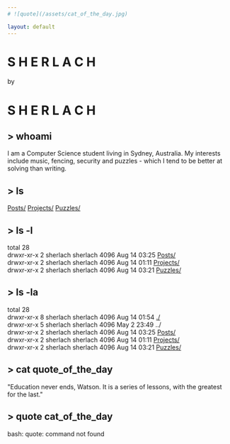 ```yaml
---
# ![quote](/assets/cat_of_the_day.jpg)

layout: default
---
```

# S H E R L A C H
by
# S H E R L A C H


## > whoami
I am a Computer Science student living in Sydney, Australia. My interests include music, fencing, security and puzzles - which I tend to be better at solving than writing.

## > ls
[Posts/](/posts) [Projects/](/projects) [Puzzles/](/puzzles)

## > ls -l
total 28\
drwxr-xr-x 2 sherlach sherlach 4096 Aug 14 03:25 [Posts/](/posts)\
drwxr-xr-x 2 sherlach sherlach 4096 Aug 14 01:11 [Projects/](/projects)\
drwxr-xr-x 2 sherlach sherlach 4096 Aug 14 03:21 [Puzzles/](/puzzles)

## > ls -la
total 28\
drwxr-xr-x 8 sherlach sherlach 4096 Aug 14 01:54 [./](/)\
drwxr-xr-x 5 sherlach sherlach 4096 May  2 23:49 ../\
drwxr-xr-x 2 sherlach sherlach 4096 Aug 14 03:25 [Posts/](/posts)\
drwxr-xr-x 2 sherlach sherlach 4096 Aug 14 01:11 [Projects/](/projects)\
drwxr-xr-x 2 sherlach sherlach 4096 Aug 14 03:21 [Puzzles/](/puzzles)


## > cat quote_of_the_day
"Education never ends, Watson. It is a series of lessons, with the greatest for the last."

## > quote cat_of_the_day
bash: quote: command not found
